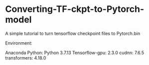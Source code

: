 # Converting-TF-ckpt-to-Pytorch-model

A simple tutorial to turn tensorflow checkpoint files to Pytorch.bin

Environment:

Anaconda
Python: Python 3.7.13
Tensorflow-gpu: 2.3.0
cudnn: 7.6.5
transformers: 4.18.0
